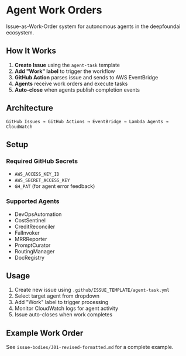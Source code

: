 # Agent Work Orders

Issue-as-Work-Order system for autonomous agents in the deepfoundai ecosystem.

## How It Works

1. **Create Issue** using the `agent-task` template
2. **Add "Work" label** to trigger the workflow
3. **GitHub Action** parses issue and sends to AWS EventBridge
4. **Agents** receive work orders and execute tasks
5. **Auto-close** when agents publish completion events

## Architecture

```
GitHub Issues → GitHub Actions → EventBridge → Lambda Agents → CloudWatch
```

## Setup

### Required GitHub Secrets

- `AWS_ACCESS_KEY_ID`
- `AWS_SECRET_ACCESS_KEY` 
- `GH_PAT` (for agent error feedback)

### Supported Agents

- DevOpsAutomation
- CostSentinel
- CreditReconciler
- FalInvoker
- MRRReporter
- PromptCurator
- RoutingManager
- DocRegistry

## Usage

1. Create new issue using `.github/ISSUE_TEMPLATE/agent-task.yml`
2. Select target agent from dropdown
3. Add "Work" label to trigger processing
4. Monitor CloudWatch logs for agent activity
5. Issue auto-closes when work completes

## Example Work Order

See `issue-bodies/J01-revised-formatted.md` for a complete example. 